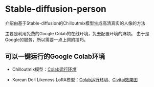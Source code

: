 # Stable-diffusion-person
介绍由基于Stable-diffusion的Chilloutmix模型生成高清真实的人像的方法

主要是利用免费的Google Colab的在线环境，免去配置环境的麻烦。 由于是Google的服务，所以需要一点上网的技巧。

## 可以一键运行的Google Colab环境

* Chilloutmix模型：[Colab运行环境](https://colab.research.google.com/drive/1KiwBZ6CaXeuOlpRJMssQ04x2Q0XsGjom?usp=sharing)

* Korean Doll Likeness LoRA模型：[Colab运行环境](https://drive.google.com/file/d/1zgCN52pIbMXsVtVu-wLWrB694iUt2s1r/view?usp=sharing)、[Civitai效果图](https://civitai.com/models/6424/chilloutmix)

<!--
https://medium.com/@croath/%E4%BD%8E%E6%88%90%E6%9C%AC%E4%BD%93%E9%AA%8C%E7%94%9F%E6%88%90-ai-%E5%B0%8F%E5%A7%90%E5%A7%90%E7%85%A7%E7%89%87-85ffa7c13cd7
https://www.bilibili.com/video/BV12x4y1V71Q/
-->
